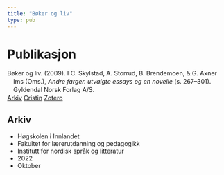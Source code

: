 ```yaml
---
title: "Bøker og liv"
type: pub
---
```

<h1>Publikasjon</h1>
<article id="csl-bib-container-SRWJR2NB" class="csl-bib-container">
  <div class="csl-bib-body" style="line-height: 1.35; padding-left: 1em; text-indent:-1em;">
  <div class="csl-entry">B&#xF8;ker og liv. (2009). I C. Skylstad, A. Storrud, B. Brendemoen, &amp; G. Axner Ims (Oms.), <i>Andre farger. utvalgte essays og en novelle</i> (s. 267&#x2013;301). Gyldendal Norsk Forlag A/S.</div>
</div>
  <div class="csl-bib-buttons">
    <a href="#taxonomy-article-SRWJR2NB" class="csl-bib-button">Arkiv</a>
    <a href="https://app.cristin.no/results/show.jsf?id=2066257" alt="Cristin URL" class="csl-bib-button">Cristin</a>
    <a href="http://zotero.org/groups/5022929/items/SRWJR2NB" alt="Zotero URL" class="csl-bib-button">Zotero</a>
  </div>
  <div id="csl-bib-meta-container-SRWJR2NB"></div>
</article>
<div id="csl-bib-meta-SRWJR2NB" class="csl-bib-meta">
  <article id="taxonomy-article-SRWJR2NB" class="taxonomy-article">
    <h1>Arkiv</h1>
    <ul>
      <li>Høgskolen i Innlandet</li>
      <li>Fakultet for lærerutdanning og pedagogikk</li>
      <li>Institutt for nordisk språk og litteratur</li>
      <li>2022</li>
      <li>Oktober</li>
    </ul>
  </article>
</div>
